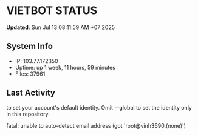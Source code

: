 # VIETBOT STATUS
**Updated**: Sun Jul 13 08:11:59 AM +07 2025

## System Info
- IP: 103.77.172.150
- Uptime: up 1 week, 11 hours, 59 minutes
- Files: 37961

## Last Activity

to set your account's default identity.
Omit --global to set the identity only in this repository.

fatal: unable to auto-detect email address (got 'root@vinh3690.(none)')
